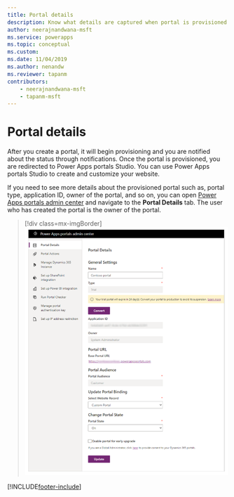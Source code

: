 ```yaml
---
title: Portal details
description: Know what details are captured when portal is provisioned and what you can use.
author: neerajnandwana-msft
ms.service: powerapps
ms.topic: conceptual
ms.custom: 
ms.date: 11/04/2019
ms.author: nenandw
ms.reviewer: tapanm
contributors:
    - neerajnandwana-msft
    - tapanm-msft
---
```


# Portal details

After you create a portal, it will begin provisioning and you are notified about the status through notifications. Once the portal is provisioned, you are redirected to Power Apps portals Studio. You can use Power Apps portals Studio to create and customize your website.

If you need to see more details about the provisioned portal such as, portal type, application ID, owner of the portal, and so on, you can open [Power Apps portals admin center](admin-overview.md) and navigate to the **Portal Details** tab. The user who has created the portal is the owner of the portal.

> [!div class=mx-imgBorder]
> ![Portal details](../media/portal-details-admin.png "Portal details")

[!INCLUDE[footer-include](../../../includes/footer-banner.md)]